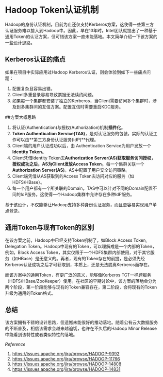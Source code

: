 # Hadoop Token认证机制

Hadoop的身份认证机制，目前为止还仅支持Kerberos方案，这使得一些第三方认证服务难以接入到Hadoop中。因此，早在13年时，Intel团队就提出了一种基于通用Token的认证方案，但可惜该方案一直未能落地。本文简单介绍一下该方案的一些设计思路。

## Kerberos认证的痛点

如果在项目中实际应用过Hadoop Kerberos认证，则会体验到如下一些痛点问题：

1. 配置复杂且容易出错。
2. Client多重登录容易导致票据无法续约问题。
3. 如果每一个集群都安装了独立的Kerberos，当Client需要访问多个集群时，涉及到多集群间的互信方案。配置互信时需要重启KDC服务。

##方案大概思路

1. 将认证(Authentication)与授权(Authorization)机制**插件化**。
2. **Token Authentication Service(TAS)**，是对认证服务的包装，实际的认证工作可以由**第三方身份认证服务(IdP)**代理。
3. Client端的用户认证成功以后，由 Authentication Service为用户发放一个**Identity Token**。
4. Client凭借Identity Token去**Authorization Server(AS)**获取服务访问授权，授权成功之后，AS为Client发放**Access Token**。每一个集群关联一个**Authorization Server(AS)**。AS中配置了用户安全访问策略。
5. Client端凭借从AS获取到的Access Token去访问对应的服务（如HDFS/HBase）。
6. 每一个用户都有一个所关联的Domain，TAS中可以针对不同的Domain配置不同的IdP服务，这使得一个Hadoop集群中允许存在多种IdP服务。

基于该设计，不仅能够让Hadoop支持多种身份认证服务，而且更容易实现用户单点登录。

## 通用Token与现有Token的区别

在该方案之前，Hadoop中已经支持Token机制了，如Block Access Token, Delegation Token。Hadoop中现有的Token，可以理解成是一个内部的Token，例如，Block Access Token，其实仅限于一个HDFS集群内部使用，对于其它服务（如HBase）是无意义的。再者，现有的Token存在的前提，是必须先经Kerberos认证成功之后才可获取到，本质上，还是无法脱离Kerberos而存在。

而该方案中的通用Token，有更广泛的意义，能够像Kerberos TGT一样跨服务（HDFS/HBase/ZooKeeper）使用。在社区的早期讨论中，该方案的落地会分为两个阶段，第一阶段能够与现有的Token兼容存在，第二阶段，会将现有的Token升级为通用的Token格式。

## 总结

该方案拥有不错的设计思路，但遗憾未能很好的推动落地。随着公有云大数据服务的不断普及，相信该需求会越来越迫切，也许在不久后的Hadoop Minor Release中能看到该特性或者类似特性的落地。



*Reference*

1. https://issues.apache.org/jira/browse/HADOOP-9392
2. https://issues.apache.org/jira/browse/HADOOP-11766
3. https://issues.apache.org/jira/browse/HADOOP-14808
4. https://issues.apache.org/jira/browse/HADOOP-14831





